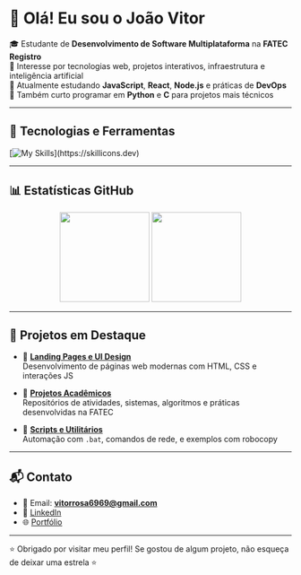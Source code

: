 # 👋 Olá! Eu sou o João Vitor

🎓 Estudante de **Desenvolvimento de Software Multiplataforma** na **FATEC Registro**  
🧪 Interesse por tecnologias web, projetos interativos, infraestrutura e inteligência artificial  
🌱 Atualmente estudando **JavaScript**, **React**, **Node.js** e práticas de **DevOps**  
🐍 Também curto programar em **Python** e **C** para projetos mais técnicos

---

## 🔧 Tecnologias e Ferramentas

[![My Skills](https://skillicons.dev/icons?i=c,visualstudio,php,mysql,javascript,html,css,)](https://skillicons.dev)

---

## 📊 Estatísticas GitHub

<p align="center">
  <img height="160em" src="https://github-readme-stats.vercel.app/api?username=JaoVitor7b&show_icons=true&theme=radical" />
  <img height="160em" src="https://github-readme-stats.vercel.app/api/top-langs/?username=JaoVitor7b&layout=compact&theme=radical"/>
</p>

---

## 🚀 Projetos em Destaque

- 🎨 **[Landing Pages e UI Design](https://github.com/JaoVitor7b/landing-page-css)**  
  Desenvolvimento de páginas web modernas com HTML, CSS e interações JS
  
- 🧠 **[Projetos Acadêmicos](https://github.com/JaoVitor7b?tab=repositories)**  
  Repositórios de atividades, sistemas, algoritmos e práticas desenvolvidas na FATEC

- 🧰 **[Scripts e Utilitários](https://github.com/JaoVitor7b/robocopy-bat)**  
  Automação com `.bat`, comandos de rede, e exemplos com robocopy

---

## 📬 Contato

- 📧 Email: **vitorrosa6969@gmail.com**  
- 💼 [LinkedIn](https://www.linkedin.com/in/jo%C3%A3o-vitor-rosa-028506308?utm_source=share&utm_campaign=share_via&utm_content=profile&utm_medium=android_app)  
- 🌐 [Portfólio](https://jaovitor7b.github.io/mobile/index.html)

---

⭐ Obrigado por visitar meu perfil! Se gostou de algum projeto, não esqueça de deixar uma estrela ⭐
